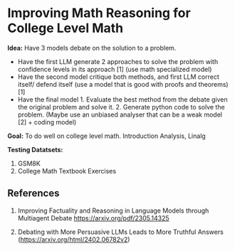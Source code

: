 # Improving Math Reasoning for College Level Math

**Idea:** Have 3 models debate on the solution to a problem. 
- Have the first LLM generate 2 approaches to solve the problem with confidence levels in its approach [1] (use math specialized model)
- Have the second model critique both methods, and first LLM correct itself/ defend itself (use a model that is good with proofs and theorems) [1]
- Have the final model 1. Evaluate the best method from the debate given the original problem and solve it. 2. Generate python code to solve the problem. (Maybe use an unbiased analyser that can be a weak model [2] + coding model)


**Goal:** To do well on college level math. Introduction Analysis, Linalg

**Testing Datatsets:**
1. GSM8K
2. College Math Textbook Exercises

## References

1. Improving Factuality and Reasoning in Language Models through Multiagent Debate https://arxiv.org/pdf/2305.14325 

2. Debating with More Persuasive LLMs Leads to More Truthful Answers (https://arxiv.org/html/2402.06782v2) 
